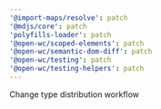 ```yaml
---
'@import-maps/resolve': patch
'@mdjs/core': patch
'polyfills-loader': patch
'@open-wc/scoped-elements': patch
'@open-wc/semantic-dom-diff': patch
'@open-wc/testing': patch
'@open-wc/testing-helpers': patch
---
```


Change type distribution workflow
